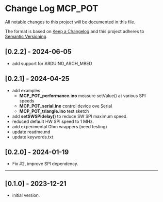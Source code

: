 # Change Log MCP_POT

All notable changes to this project will be documented in this file.

The format is based on [Keep a Changelog](http://keepachangelog.com/)
and this project adheres to [Semantic Versioning](http://semver.org/).


## [0.2.2] - 2024-06-05
- add support for ARDUINO_ARCH_MBED

## [0.2.1] - 2024-04-25
- add examples
  - **MCP_POT_performance.ino** measure setValue() at various SPI speeds
  - **MCP_POT_serial.ino** control device ove Serial
  - **MCP_POT_triangle.ino** test sketch
- add **setSWSPIdelay()** to reduce SW SPI maximum speed.
- reduced default HW SPI speed to 1 MHz.
- add experimental Ohm wrappers (need testing)
- update readme.md
- update keywords.txt


## [0.2.0] - 2024-01-19
- Fix #2, improve SPI dependency.

----

## [0.1.0] - 2023-12-21
- initial version.

